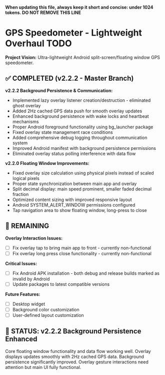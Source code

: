**When updating this file, always keep it short and concise: under 1024 tokens. DO NOT REMOVE THIS LINE**
# GPS Speedometer - Lightweight Overhaul TODO

**Project Vision:** Ultra-lightweight Android split-screen/floating window GPS speedometer.

## ✅ COMPLETED (v2.2.2 - Master Branch)

**v2.2.2 Background Persistence & Communication:**
- Implemented lazy overlay listener creation/destruction - eliminated ghost overlay
- Added 2Hz cached GPS data push for smooth overlay updates
- Enhanced background persistence with wake locks and heartbeat mechanisms  
- Proper Android foreground functionality using bg_launcher package
- Fixed overlay state management race conditions
- Added comprehensive debug logging throughout communication system
- Improved Android manifest with background persistence permissions
- Eliminated overlay status polling interference with data flow

**v2.2.0 Floating Window Improvements:**
- Fixed overlay size calculation using physical pixels instead of scaled logical pixels
- Proper state synchronization between main app and overlay
- Split decimal display: main speed prominent, smaller faded decimal fraction
- Optimized content sizing with improved responsive layout
- Android SYSTEM_ALERT_WINDOW permissions configured
- Tap navigation area to show floating window, long-press to close

## 🔄 REMAINING

**Overlay Interaction Issues:**
- [ ] Fix overlay tap to bring main app to front - currently non-functional
- [ ] Fix overlay long press close functionality - currently non-functional

**Critical Issues:**
- [ ] Fix Android APK installation - both debug and release builds marked as invalid by Android
- [ ] Update packages to latest compatible versions  

**Future Features:**
- [ ] Desktop widget
- [ ] Background color customization
- [ ] User-defined layout customization

## 🎯 STATUS: v2.2.2 Background Persistence Enhanced

Core floating window functionality and data flow working well. Overlay displays updates smoothly with 2Hz cached GPS data. Background persistence significantly improved. Overlay gesture interactions need attention but main UI fully functional.